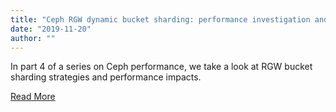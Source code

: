 ```yaml
---
title: "Ceph RGW dynamic bucket sharding: performance investigation and guidance"
date: "2019-11-20"
author: ""
---
```


In part 4 of a series on Ceph performance, we take a look at RGW bucket sharding strategies and performance impacts.

[Read More](https://www.redhat.com/en/blog/ceph-rgw-dynamic-bucket-sharding-performance-investigation-and-guidance)
